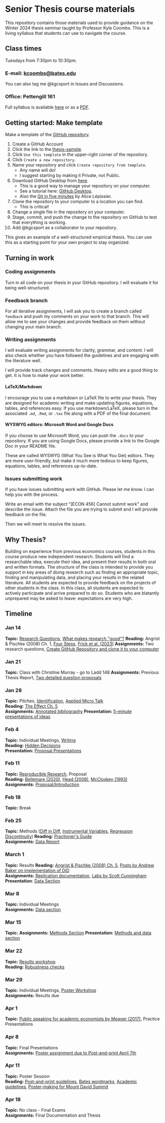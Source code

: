 # Senior Thesis course materials

This repository contains those materials used to provide guidance on the Winter 2024 thesis seminar taught by Professor Kyle Coombs. This is a living syllabus that students can use to navigate the course. 

## Class times

Tuesdays from 7:30pm to 10:30pm.

### E-mail: kcoombs@bates.edu

You can also tag me @kgcsport in Issues and Discussions. 

### Office: Pettengill 161

Full syllabus is available [here](https://github.com/Bates-ECON456-Thesis-Seminar/thesis-course-materials/blob/main/syllabus.md) or as a [PDF](https://github.com/Bates-ECON456-Thesis-Seminar/thesis-course-materials/blob/main/syllabus.pdf).

## Getting started: Make template
Make a template of the [GitHub repository](https://github.com/Bates-ECON456-Thesis-Seminar/thesis-sample). 

1. Create a GitHub Account
2. Click the link to the [thesis-sample](https://github.com/Bates-ECON456-Thesis-Seminar/thesis-sample).
3. Click `Use this template` in the upper-right corner of the repository.
4. Click `Create a new repository`.
5. Name your repository and click `Create repository from template`.
    - Any name will do! 
    - I suggest starting by making it Private, not Public.
6. Download GitHub Desktop from [here](https://desktop.github.com/).
    - This is a good way to manage your repository on your computer.
    - See a tutorial here: [GitHub Desktop](https://docs.github.com/en/desktop/installing-and-configuring-github-desktop/installing-github-desktop).
    - Also the [Git in five minutes](https://alicelepissier.com/git-tutorial/slides.html) by Alice Lépissier.
7. Clone the repository to your computer to a location you can find.
    - This is critical! 
8. Change a single file in the repository on your computer.
9. Stage, commit, and push the change to the repository on GitHub to test that everything is working.
10. Add @kgcsport as a collaborator to your repository.

This gives an example of a well-structured empirical thesis. You can use this as a starting point for your own project to stay organized. 

## Turning in work

### Coding assignments

Turn in all code on your thesis in your GitHub repository. I will evaluate it for being well-structured. 

### Feedback branch

For all iterative assignments, I will ask you to create a branch called `feedback` and push my comments on your work to that branch. This will allow me to see your changes and provide feedback on them without changing your main branch. 

### Writing assignments

I will evaluate writing assignments for clarity, grammar, and content. I will also check whether you have followed the guidelines and are engaging with the literature well. 

I will provide track changes and comments. Heavy edits are a good thing to get. It is how to make your work better. 

#### LaTeX/Markdown

I encourage you to use a markdown or LaTeX file to write your thesis. They are designed for academic writing and make updating figures, equations, tables, and references easy. If you use markdown/LaTeX, please turn in the associated `.md`, `.Rmd`, or `.tex` file along with a PDF of the final document.

#### WYSWYG editors: Microsoft Word and Google Docs

If you choose to use Microsoft Word, you can push the `.docx` to your repository. If you are using Google Docs, please provide a link to the Google Doc in your README file. 

These are called WYSWYG (What You See is What You Get) editors. They are more user-friendly, but make it much more tedious to keep figures, equations, tables, and references up-to-date.

### Issues submitting work

If you have issues submitting work with GitHub. Please let me know. I can help you with the process.

Write an email with the subject "[ECON 456] Cannot submit work" and describe the issue. Attach the file you are trying to submit and I will provide feedback on the file. 

Then we will meet to resolve the issues. 

## Why Thesis?

Building on experience from previous economics courses, students in this course produce new
independent research. Students will find a researchable idea, execute their idea, and present their
results in both oral and written formats. The structure of the class is intended to provide you support
in key areas of doing research such as finding an appropriate topic, finding and manipulating data,
and placing your results in the related literature. All students are expected to provide feedback
on the projects of other students in the class. In this class, all students are expected to actively
participate and arrive prepared to do so. Students who are blatantly unprepared may be asked to
leave: expectations are very high.

## Timeline

### Jan 14
**Topic:** [Research Questions](https://raw.githack.com/Bates-ECON456-Thesis-Seminar/thesis-course-materials/main/lecture/01-getting-started/01-getting-started.html), [What makes research "good"?](https://raw.githack.com/Bates-ECON456-Thesis-Seminar/thesis-course-materials/main/lecture/01-getting-started/02-good-research.html)
**Reading:** Angrist & Pischke (2008) Ch. 1, [Four Steps](literature/Applied-Micro-Steps-Shapiro.pdf), [Frick et al. (2023)](literature/NetflixStreaming-DiD-EventStudy_2021.pdf)
**Assignments:** Two research questions, [Create GitHub Repository and clone it to your computer](assignments/github_repository_project_directory.md)

### Jan 21
**Topic:** Class with Christine Murray - go to Ladd 148
**Assignments:** Previous Thesis Report, [Two detailed question proposals](assignments/detailed_question_proposals.md)

### Jan 28
**Topic:** Pitches, [Identification](https://nickch-k.github.io/introcausality/Lectures/Lecture_13_Causality.html#/so), [Applied Micro Talk](literature/Applied-Micro-Talk-Shapiro.pdf)  
**Reading:** [The Effect Ch. 5](https://theeffectbook.net/ch-Identification.html)  
**Assignments:** [Annotated bibliography](assignments/annotated_bibliography.md)
**Presentation:** [5-minute presentations of ideas](assignments/initial_pitch.md)

### Feb 4
**Topic:** Individual Meetings, [Writing](https://raw.githack.com/Bates-ECON456-Thesis-Seminar/thesis-course-materials/main/lecture/03-economical-writing/03-economical-writing.html#1)  
**Reading:** [Hidden Decisions](literature/The-Influence-of-Hidden-Researcher-Decisions-in-Applied-Microeconomics-HK.pdf)  
**Presentation:** [Proposal Presentations](assignments/introduction_presentation.md)

### Feb 11
**Topic:** [Reproducible Research](https://raw.githack.com/big-data-and-economics/big-data-class-materials/main/lectures/02-empirical-workflow/02-empirical-workflow.html#1), Proposal  
**Reading:** [Bellemare (2020)](literature/How-to-Write-Applied-Papers-Bellemare-2020.pdf), [Head (2008)](https://blogs.ubc.ca/khead/research/research-advice/formula), [McCloskey (1993)](literature/Economical-Writing-McCloskey-1993.pdf)  
**Assignments:** [Proposal/Introduction](assignments/introduction_presentation.md)

### Feb 18
**Topic:** Break

### Feb 25
**Topic:** Methods ([Diff in Diff](https://raw.githack.com/big-data-and-economics/big-data-class-materials/main/lectures/11-diff-in-diff/11-diff-in-diff.html#1), [Instrumental Variables](https://raw.githack.com/edrubin/EC421W19/master/LectureNotes/11InstrumentalVariables/11_instrumental_variables.html#1), [Regression Discontinuity](https://raw.githack.com/big-data-and-economics/big-data-class-materials/main/lectures/12-regression-discontinuity/12-regression-discontinuity.html#1))
**Reading:** [Practioner's Guide](literature/CodeAndData-Gentzkow-Shapiro.pdf)  
**Assignments:** [Data Report](assignments/data_report.md) 

### March 1
**Topic:** Results
**Reading:** [Angrist & Pischke (2008) Ch. 5](https://jonnyphillips.github.io/FLS6415/Class_3/Angrist%20&%20Pischke.pdf), [Posts by Andrew Baker on implementation of DiD](https://andrewcbaker.netlify.app/#articles)  
**Assignments:** [Replication documentation](assignments/replication_documentation.md), [Labs by Scott Cunningham](https://github.com/Mixtape-Sessions/Causal-Inference-2/tree/main?tab=readme-ov-file)
**Presentation**: [Data Section](assignments/data_section.md)

### Mar 8
**Topic:** Individual Meetings  
**Assignments:** [Data section](assignments/methods_and_data.md)

### Mar 15
**Topic:** 
**Assignments:** [Methods Section](assignments/methods_and_data.md)
**Presentation:** [Methods and data section](assignments/methods_and_data.md)

### Mar 22
**Topic:** [Results workshop](https://raw.githack.com/Bates-ECON456-Thesis-Seminar/thesis-course-materials/main/lecture/06-results-workshop/06-results-workshop.html#1)  
**Reading:** [Robustness checks](https://www.nickchk.com/robustness.html)

### Mar 29
**Topic:** Individual Meetings, [Poster Workshop](https://www.bates.edu/post-and-print/poster-printing/)  
**Assignments:** Results due

### Apr 1
**Topic:** [Public speaking for academic economists by Meager (2017)](literature/Public-Speaking-for-Academic-Economists-Meager.pdf), Practice Presentations

### Apr 8
**Topic:** Final Presentations  
**Assignments:** [Poster assignment due to Post-and-print April 7th](assignments/poster_prompt.md)

### Apr 11
**Topic:** Poster Session  
**Reading:** [Post-and-print guidelines](https://www.bates.edu/post-and-print/poster-printing/), [Bates wordmarks](https://www.bates.edu/communications-marketing/design-services-1/downloads/), [Academic guidelines](https://www.bates.edu/academics/student-research/poster-session-2023/poster-mechanics/), [Poster-making for Mount David Summit](https://drive.google.com/drive/u/2/folders/1hfQcBbbC-Jl0KI6m5hsDvCDdodlnV7OY)

### Apr 18
**Topic:** No class - Final Exams  
**Assignments:** Final Documentation and Thesis